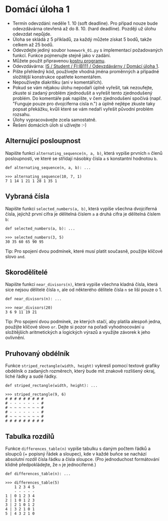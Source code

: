 # Domácí úloha 1

* Termín odevzdání: neděle 1. 10 (soft deadline). Pro případ nouze bude odevzdávárna otevřená až do 8. 10. (hard deadline). Později už úlohu odevzdat nepůjde.
* Úloha se skládá z 5 příkladů, za každý můžete získat 5 bodů, takže celkem až 25 bodů.
* Odevzdejte jediný soubor `homework_01.py` s implementací požadovaných funkcí. Funkce pojmenujte stejně jako v zadání.
* Můžete použít připravenou [kostru programu](homework_01.py).
* Odevzdávárna: [IS / Student / FI:IB111 / Odevzdávárny / Domácí úloha 1](https://is.muni.cz/auth/el/1433/podzim2017/IB111/ode/s03/ode_hw1).
* Pište přehledný kód, používejte vhodná jména proměnných a případné složitější konstrukce opatřete komentářem.
* Nepoužívejte diakritiku (ani v komentářích).
* Pokud se vám nějakou úlohu nepodaří úplně vyřešit, tak nezoufejte, zkuste si zadaný problém zjednodušit a vyřešit tento zjednodušený problém. Do komentáře pak napište, v čem zjednodušení spočívá (např. "Funguje pouze pro dvojciferna cisla n.") a úplně nejlépe zkuste taky popsat překážku, kvůli které se vám nedaří vyřešit původní problém rozsahu.
* Úlohy vypracovávejte zcela samostatně.
* Řešení domácích úloh si užívejte :-)


## Alternující posloupnost

Napište funkci `alternating_sequence(n, a, b)`,
která vypíše prvních `n` členů posloupnosti,
ve které se střídají násobky čísla `a` s konstantní hodnotou `b`.

```
def alternating_sequence(n, a, b): ...

>>> alternating_sequence(10, 7, 1)
7 1 14 1 21 1 28 1 35 1
```

## Vybraná čísla

Napište funkci `selected_numbers(a, b)`,
která vypíše všechna dvojciferná čísla,
jejichž první cifra je dělitelná číslem `a`
a druhá cifra je dělitelná číslem `b`:

```
def selected_numbers(a, b): ...

>>> selected_numbers(3, 5)
30 35 60 65 90 95
```

Tip: Pro spojení dvou podmínek, které musí platit současně, použijte klíčové
slovo `and`.

## Skorodělitelé

Napište funkci `near_divisors(n)`, která vypíše všechna kladná čísla,
která sice nejsou dělitelé čísla `n`,
ale od některého dělitele čísla `n` se liší pouze o 1.

```
def near_divisors(n): ...

>>> near_divisors(20)
3 6 9 11 19 21
```

Tip: Pro spojení dvou podmínek, ze kterých stačí, aby platila alespoň jedna, použijte klíčové slovo `or`.
     Dejte si pozor na pořadí vyhodnocování u složitějších aritmetických a logických výrazů a využijte závorek k jeho ovlivnění.

## Pruhovaný obdélník

Funkce `striped_rectangle(width, height)` vykreslí pomocí textové grafiky obdélník o zadaných rozměrech,
který bude mít znakově rozlišený okraj, liché řádky a sudé řádky.

```
def striped_rectangle(width, height): ...

>>> striped_rectangle(9, 6)
# # # # # # # # #
# - - - - - - - #
# ~ ~ ~ ~ ~ ~ ~ #
# - - - - - - - #
# ~ ~ ~ ~ ~ ~ ~ #
# # # # # # # # #
```



## Tabulka rozdílů

Funkce `differences_table(n)` vypíše tabulku s daným počtem řádků a sloupců (+ popisný řádek a sloupec),
kde v každé buňce se nachází absolutní rozdíl čísla řádku a čísla sloupce.
(Pro jednoduchost formátování klidně předpokládejte, že `n` je jednociferné.)


```
def differences_table(n): ...

>>> differences_table(5)
    1 2 3 4 5
    - - - - -
1 | 0 1 2 3 4
2 | 1 0 1 2 3
3 | 2 1 0 1 2
4 | 3 2 1 0 1
5 | 4 3 2 1 0
```
